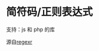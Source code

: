 简符码/正则表达式
======================

支持：js 和 php 的库


源自[regexr](https://github.com/gskinner/regexr) 



